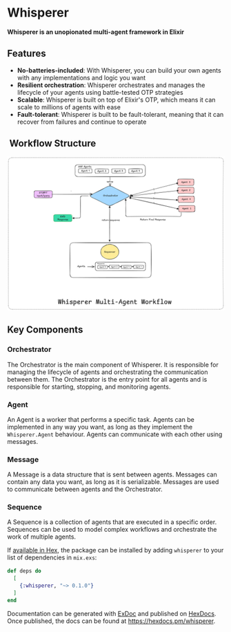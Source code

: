 # Whisperer

**Whisperer is an unopionated multi-agent framework in Elixir**


## Features
- **No-batteries-included**: With Whisperer, you can build your own agents with any implementations and logic you want
- **Resilient orchestration**: Whisperer orchestrates and manages the lifecycle of your agents using battle-tested OTP strategies
- **Scalable**: Whisperer is built on top of Elixir's OTP, which means it can scale to millions of agents with ease
- **Fault-tolerant**: Whisperer is built to be fault-tolerant, meaning that it can recover from failures and continue to operate

##  Workflow Structure

![Workflow Struture](https://raw.githubusercontent.com/Monitor-Lizzard/whisperer/main/img/flow.png)

## Key Components 

### Orchestrator
The Orchestrator is the main component of Whisperer. It is responsible for managing the lifecycle of agents and orchestrating the communication between them. The Orchestrator is the entry point for all agents and is responsible for starting, stopping, and monitoring agents.

### Agent
An Agent is a worker that performs a specific task. Agents can be implemented in any way you want, as long as they implement the `Whisperer.Agent` behaviour. Agents can communicate with each other using messages.

### Message
A Message is a data structure that is sent between agents. Messages can contain any data you want, as long as it is serializable. Messages are used to communicate between agents and the Orchestrator.

### Sequence
A Sequence is a collection of agents that are executed in a specific order. Sequences can be used to model complex workflows and orchestrate the work of multiple agents.

If [available in Hex](https://hex.pm/docs/publish), the package can be installed
by adding `whisperer` to your list of dependencies in `mix.exs`:

```elixir
def deps do
  [
    {:whisperer, "~> 0.1.0"}
  ]
end
```

Documentation can be generated with [ExDoc](https://github.com/elixir-lang/ex_doc)
and published on [HexDocs](https://hexdocs.pm). Once published, the docs can
be found at <https://hexdocs.pm/whisperer>.

